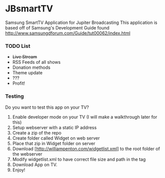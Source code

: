 JBsmartTV
=========

Samsung SmartTV Application for Jupiter Broadcasting
This application is based off of Samsung's Development Guide found http://www.samsungdforum.com/Guide/tut00062/index.html

### TODO List
* ~~Live Stream~~  
* RSS Feeds of all shows  
* Donation methods  
* Theme update  
* ???  
* Profit!  

### Testing
Do you want to test this app on your TV?  
1. Enable developer mode on your TV (I will make a walkthrough later for this)  
2. Setup webserver with a static IP address  
3. Create a zip of the repo  
4. Create folder called Widget on web server  
5. Place that zip in Widget folder on server  
6. Download [http://williampenton.com/widgetlist.xml] to the root folder of the webserver  
7. Modify widgetlist.xml to have correct file size and path in the <code><download></code> tag  
8. Download App on TV.  
9. Enjoy!  
